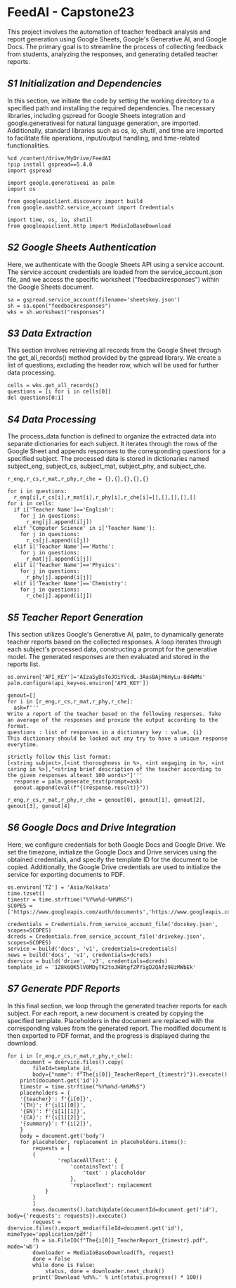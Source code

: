 # **FeedAI - Capstone23**
This project involves the automation of teacher feedback analysis and report generation using Google Sheets, Google's Generative AI, and Google Docs. The primary goal is to streamline the process of collecting feedback from students, analyzing the responses, and generating detailed teacher reports.
## _S1 Initialization and Dependencies_
In this section, we initiate the code by setting the working directory to a specified path and installing the required dependencies. The necessary libraries, including gspread for Google Sheets integration and google.generativeai for natural language generation, are imported. Additionally, standard libraries such as os, io, shutil, and time are imported to facilitate file operations, input/output handling, and time-related functionalities.

```
%cd /content/drive/MyDrive/FeedAI
!pip install gspread==5.4.0
import gspread

import google.generativeai as palm
import os

from googleapiclient.discovery import build
from google.oauth2.service_account import Credentials

import time, os, io, shutil
from googleapiclient.http import MediaIoBaseDownload
```

## _S2 Google Sheets Authentication_

Here, we authenticate with the Google Sheets API using a service account. The service account credentials are loaded from the service_account.json file, and we access the specific worksheet ("feedbackresponses") within the Google Sheets document.

```
sa = gspread.service_account(filename='sheetskey.json')
sh = sa.open("feedbackresponses")
wks = sh.worksheet("responses")
```

## _S3 Data Extraction_

This section involves retrieving all records from the Google Sheet through the get_all_records() method provided by the gspread library. We create a list of questions, excluding the header row, which will be used for further data processing.

```
cells = wks.get_all_records()
questions = [i for i in cells[0]]
del questions[0:1]
```

## _S4 Data Processing_

The process_data function is defined to organize the extracted data into separate dictionaries for each subject. It iterates through the rows of the Google Sheet and appends responses to the corresponding questions for a specified subject. The processed data is stored in dictionaries named subject_eng, subject_cs, subject_mat, subject_phy, and subject_che.

```
r_eng,r_cs,r_mat,r_phy,r_che = {},{},{},{},{}

for i in questions:
  r_eng[i],r_cs[i],r_mat[i],r_phy[i],r_che[i]=[],[],[],[],[]
for i in cells:
  if i['Teacher Name']=='English':
    for j in questions:
      r_eng[j].append(i[j])
  elif 'Computer Science' in i['Teacher Name']:
    for j in questions:
      r_cs[j].append(i[j])
  elif i['Teacher Name']=='Maths':
    for j in questions:
      r_mat[j].append(i[j])
  elif i['Teacher Name']=='Physics':
    for j in questions:
      r_phy[j].append(i[j])
  elif i['Teacher Name']=='Chemistry':
    for j in questions:
      r_che[j].append(i[j])
```

## _S5 Teacher Report Generation_

This section utilizes Google's Generative AI, palm, to dynamically generate teacher reports based on the collected responses. A loop iterates through each subject's processed data, constructing a prompt for the generative model. The generated responses are then evaluated and stored in the reports list.

```
os.environ['API_KEY']='AIzaSyDsToJOiYVcdL-3AasBAjM6HyLu-Bd4WMs'
palm.configure(api_key=os.environ['API_KEY'])

genout=[]
for i in [r_eng,r_cs,r_mat,r_phy,r_che]:
  ask=f'''
Write a report of the teacher based on the following responses. Take an average of the responses and provide the output according to the format.
questions : list of responses in a dictionary key : value, {i}
This dictionary should be looked out any try to have a unique response everytime.

strictly follow this list format:
[<string subject>,[<int thoroughness in %>, <int engaging in %>, <int caring in %>],"<string brief description of the teacher according to the given responses alteast 100 words>"]'''
  response = palm.generate_text(prompt=ask)
  genout.append(eval(f"{(response.result)}"))

r_eng,r_cs,r_mat,r_phy,r_che = genout[0], genout[1], genout[2], genout[3], genout[4]
```

## _S6 Google Docs and Drive Integration_

Here, we configure credentials for both Google Docs and Google Drive. We set the timezone, initialize the Google Docs and Drive services using the obtained credentials, and specify the template ID for the document to be copied. Additionally, the Google Drive credentials are used to initialize the service for exporting documents to PDF.

```
os.environ['TZ'] = 'Asia/Kolkata'
time.tzset()
timestr = time.strftime("%Y%m%d-%H%M%S")
SCOPES = ['https://www.googleapis.com/auth/documents','https://www.googleapis.com/auth/drive','https://www.googleapis.com/auth/drive.file']

credentials = Credentials.from_service_account_file('docskey.json', scopes=SCOPES)
dcreds = Credentials.from_service_account_file('drivekey.json', scopes=SCOPES)
service = build('docs', 'v1', credentials=credentials)
news = build('docs', 'v1', credentials=dcreds)
dservice = build('drive', 'v3', credentials=dcreds)
template_id = '1Z8k6QK5lV0MDyTK2toJHBtgfZPYigD2QAfz98zMWbEk'
```

## _S7 Generate PDF Reports_

In this final section, we loop through the generated teacher reports for each subject. For each report, a new document is created by copying the specified template. Placeholders in the document are replaced with the corresponding values from the generated report. The modified document is then exported to PDF format, and the progress is displayed during the download.

```
for i in [r_eng,r_cs,r_mat,r_phy,r_che]:
    document = dservice.files().copy(
        fileId=template_id,
        body={"name": f"The{i[0]}_TeacherReport_{timestr}"}).execute()
    print(document.get('id'))
    timestr = time.strftime("%Y%m%d-%H%M%S")
    placeholders = {
    '{teacher}': f'{i[0]}',
    '{TH}': f'{i[1][0]}',
    '{EN}': f'{i[1][1]}',
    '{CA}': f'{i[1][2]}',
    '{summary}': f'{i[2]}',
    }
    body = document.get('body')
    for placeholder, replacement in placeholders.items():
        requests = [
        {
                'replaceAllText': {
                    'containsText': {
                        'text' : placeholder
                    },
                    'replaceText': replacement
            }
        }
        ]
        news.documents().batchUpdate(documentId=document.get('id'), body={'requests': requests}).execute()
        request = dservice.files().export_media(fileId=document.get('id'), mimeType='application/pdf')
        fh = io.FileIO(f"The{i[0]}_TeacherReport_{timestr}.pdf", mode='wb')
        downloader = MediaIoBaseDownload(fh, request)
        done = False
        while done is False:
            status, done = downloader.next_chunk()
        print('Download %d%%.' % int(status.progress() * 100))
```
